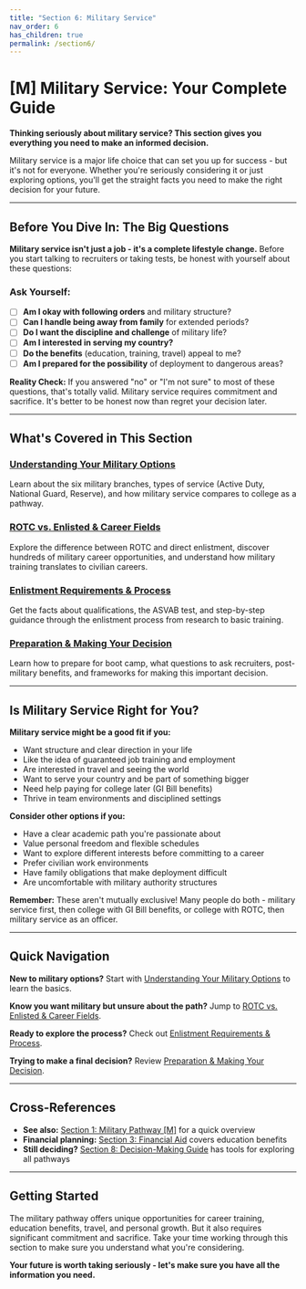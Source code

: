 ```yaml
---
title: "Section 6: Military Service"
nav_order: 6
has_children: true
permalink: /section6/
---
```


# [M] Military Service: Your Complete Guide

**Thinking seriously about military service? This section gives you everything you need to make an informed decision.**

Military service is a major life choice that can set you up for success - but it's not for everyone. Whether you're seriously considering it or just exploring options, you'll get the straight facts you need to make the right decision for your future.

---

## Before You Dive In: The Big Questions

**Military service isn't just a job - it's a complete lifestyle change.** Before you start talking to recruiters or taking tests, be honest with yourself about these questions:

### Ask Yourself:
- [ ] **Am I okay with following orders** and military structure?
- [ ] **Can I handle being away from family** for extended periods?
- [ ] **Do I want the discipline and challenge** of military life?
- [ ] **Am I interested in serving my country?**
- [ ] **Do the benefits** (education, training, travel) appeal to me?
- [ ] **Am I prepared for the possibility** of deployment to dangerous areas?

**Reality Check:** If you answered "no" or "I'm not sure" to most of these questions, that's totally valid. Military service requires commitment and sacrifice. It's better to be honest now than regret your decision later.

---

## What's Covered in This Section

### [Understanding Your Military Options](military-basics/)
Learn about the six military branches, types of service (Active Duty, National Guard, Reserve), and how military service compares to college as a pathway.

### [ROTC vs. Enlisted & Career Fields](paths-and-careers/)
Explore the difference between ROTC and direct enlistment, discover hundreds of military career opportunities, and understand how military training translates to civilian careers.

### [Enlistment Requirements & Process](enlistment-process/)
Get the facts about qualifications, the ASVAB test, and step-by-step guidance through the enlistment process from research to basic training.

### [Preparation & Making Your Decision](preparation-and-decisions/)
Learn how to prepare for boot camp, what questions to ask recruiters, post-military benefits, and frameworks for making this important decision.

---

## Is Military Service Right for You?

**Military service might be a good fit if you:**
- Want structure and clear direction in your life
- Like the idea of guaranteed job training and employment
- Are interested in travel and seeing the world
- Want to serve your country and be part of something bigger
- Need help paying for college later (GI Bill benefits)
- Thrive in team environments and disciplined settings

**Consider other options if you:**
- Have a clear academic path you're passionate about
- Value personal freedom and flexible schedules
- Want to explore different interests before committing to a career
- Prefer civilian work environments
- Have family obligations that make deployment difficult
- Are uncomfortable with military authority structures

**Remember:** These aren't mutually exclusive! Many people do both - military service first, then college with GI Bill benefits, or college with ROTC, then military service as an officer.

---

## Quick Navigation

**New to military options?** Start with [Understanding Your Military Options](military-basics/) to learn the basics.

**Know you want military but unsure about the path?** Jump to [ROTC vs. Enlisted & Career Fields](paths-and-careers/).

**Ready to explore the process?** Check out [Enlistment Requirements & Process](enlistment-process/).

**Trying to make a final decision?** Review [Preparation & Making Your Decision](preparation-and-decisions/).

---

## Cross-References

- **See also:** [Section 1: Military Pathway [M]](../section1/military-pathway/) for a quick overview
- **Financial planning:** [Section 3: Financial Aid](../section3/) covers education benefits
- **Still deciding?** [Section 8: Decision-Making Guide](../section8/) has tools for exploring all pathways

---

## Getting Started

The military pathway offers unique opportunities for career training, education benefits, travel, and personal growth. But it also requires significant commitment and sacrifice. Take your time working through this section to make sure you understand what you're considering.

**Your future is worth taking seriously - let's make sure you have all the information you need.**
